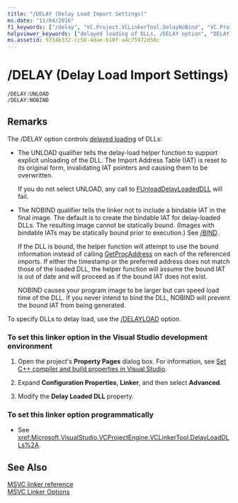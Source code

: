 ```yaml
---
title: "/DELAY (Delay Load Import Settings)"
ms.date: "11/04/2016"
f1_keywords: ["/delay", "VC.Project.VCLinkerTool.DelayNoBind", "VC.Project.VCLinkerTool.SupportUnloadOfDelayLoadedDLL", "VC.Project.VCLinkerTool.DelayUnload"]
helpviewer_keywords: ["delayed loading of DLLs, /DELAY option", "DELAY linker option", "/DELAY linker option", "-DELAY linker option"]
ms.assetid: 9334b332-cc58-4dae-b10f-a4c75972d50c
---
```

# /DELAY (Delay Load Import Settings)

```
/DELAY:UNLOAD
/DELAY:NOBIND
```

## Remarks

The /DELAY option controls [delayed loading](linker-support-for-delay-loaded-dlls.md) of DLLs:

- The UNLOAD qualifier tells the delay-load helper function to support explicit unloading of the DLL. The Import Address Table (IAT) is reset to its original form, invalidating IAT pointers and causing them to be overwritten.

   If you do not select UNLOAD, any call to [FUnloadDelayLoadedDLL](explicitly-unloading-a-delay-loaded-dll.md) will fail.

- The NOBIND qualifier tells the linker not to include a bindable IAT in the final image. The default is to create the bindable IAT for delay-loaded DLLs. The resulting image cannot be statically bound. (Images with bindable IATs may be statically bound prior to execution.) See [/BIND](bind.md).

   If the DLL is bound, the helper function will attempt to use the bound information instead of calling [GetProcAddress](/windows/desktop/api/libloaderapi/nf-libloaderapi-getprocaddress) on each of the referenced imports. If either the timestamp or the preferred address does not match those of the loaded DLL, the helper function will assume the bound IAT is out of date and will proceed as if the bound IAT does not exist.

   NOBIND causes your program image to be larger but can speed load time of the DLL. If you never intend to bind the DLL, NOBIND will prevent the bound IAT from being generated.

To specify DLLs to delay load, use the [/DELAYLOAD](delayload-delay-load-import.md) option.

### To set this linker option in the Visual Studio development environment

1. Open the project's **Property Pages** dialog box. For information, see [Set C++ compiler and build properties in Visual Studio](../working-with-project-properties.md).

1. Expand **Configuration Properties**, **Linker**, and then select **Advanced**.

1. Modify the **Delay Loaded DLL** property.

### To set this linker option programmatically

- See <xref:Microsoft.VisualStudio.VCProjectEngine.VCLinkerTool.DelayLoadDLLs%2A>.

## See Also

[MSVC linker reference](linking.md)<br/>
[MSVC Linker Options](linker-options.md)